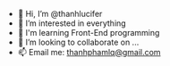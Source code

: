 - 👋 Hi, I’m @thanhlucifer
- 👀 I’m interested in everything
- 🌱 I'm learning Front-End programming 
- 💞️ I’m looking to collaborate on ...
- 📫 Email me: thanhphamlq@gmail.com

<!---
thanhlucifer/thanhlucifer is a ✨ special ✨ repository because its `README.md` (this file) appears on your GitHub profile.
You can click the Preview link to take a look at your changes.
--->
